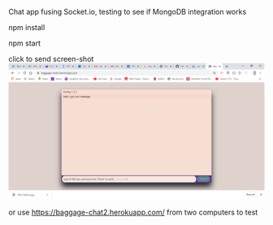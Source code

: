 
Chat app fusing Socket.io, testing to see if MongoDB integration works


npm install

npm start

click to send screen-shot
![alt text](./public/images/chatpic2.png?raw=true)

or use https://baggage-chat2.herokuapp.com/ from two computers to test


